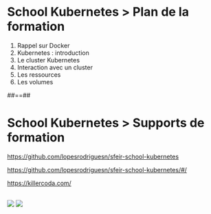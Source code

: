 <!-- .slide:-->

# School Kubernetes > **Plan de la formation**

1. Rappel sur Docker
2. Kubernetes : introduction
3. Le cluster Kubernetes
4. Interaction avec un cluster
4. Les ressources
6. Les volumes

##==##

<!-- .slide:-->

# School Kubernetes > **Supports de formation**
<https://github.com/lopesrodriguesn/sfeir-school-kubernetes>

<https://github.com/lopesrodriguesn/sfeir-school-kubernetes/#/>

<https://killercoda.com/>

<br>

<div class="flex-row">
<img class="h-400" src="./assets/images/github.png">
<img class="h-400" src="./assets/images/killercoda.png">
</div>